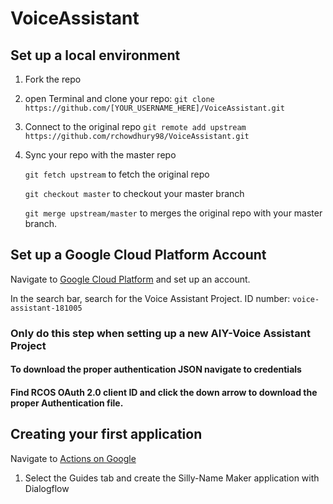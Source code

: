 # VoiceAssistant

## Set up a local environment
1. Fork the repo
2. open Terminal and clone your repo:
   ```git clone https://github.com/[YOUR_USERNAME_HERE]/VoiceAssistant.git```
3. Connect to the original repo
   ```git remote add upstream https://github.com/rchowdhury98/VoiceAssistant.git```
4. Sync your repo with the master repo

   ```git fetch upstream``` to fetch the original repo
   
   ```git checkout master```	to checkout your master branch
   
   ```git merge upstream/master``` to merges the original repo with your master branch.

## Set up a Google Cloud Platform Account
Navigate to [Google Cloud Platform](https://cloud.google.com/) and set up an account.

In the search bar, search for the Voice Assistant Project.
   ID number: ```voice-assistant-181005```
   
### Only do this step when setting up a new AIY-Voice Assistant Project
#### To download the proper authentication JSON navigate to credentials

#### Find RCOS OAuth 2.0 client ID and click the down arrow to download the proper Authentication file.
   
## Creating your first application
Navigate to [Actions on Google](https://developers.google.com/actions/)
1. Select the Guides tab and create the Silly-Name Maker application with Dialogflow


